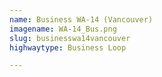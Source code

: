 ```yaml
---
name: Business WA-14 (Vancouver)
imagename: WA-14_Bus.png
slug: businesswa14vancouver
highwaytype: Business Loop

---
```

